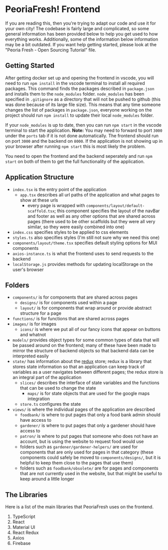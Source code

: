 # PeoriaFresh! Frontend

If you are reading this, then you're trying to adapt our code and use it for your own city! The codebase is fairly large and complicated, so some general information has been provided below to help you get used to how everything works. Additionally, some of the information below information may be a bit outdated. If you want help getting started, please look at the "Peoria Fresh - Open Sourcing Tutorial" file.

## Getting Started

After getting docker set up and opening the frontend in vscode, you will need to run `npm install` in the vscode terminal to install  all required packages. This command finds the packages described in `package.json` and installs them to the `node_modules` folder. `node_modules` has been specified in `.gitignore` as a directory that will not be pushed to github (this was done because of its large file size). This means that any time someone changes the list of packages in `package.json`, everyone working on the project should run `npm install` to update their local `node_modules` folder.

If your `node_modules` is up to date, then you can run `npm start` in the vscode terminal to start the application. **Note:** You may need to forward to port `3000` under the `ports` tab if it is not done automatically. The frontend should run on port `3000` and the backend on `8000`. If the application is not showing up in your browser after running `npm start` this is most likely the problem.

You need to open the frontend and the backend seperately and run `npm start` on both of them to get the full functionality of the application.

## Application Structure

* `index.tsx` is the entry point of the application
  * `app.tsx` describes all url paths of the application and what pages to show at these urls
    * every page is wrapped with `components/layout/default-scaffold.tsx`; this component specifies the layout of the navBar and footer as well as any other options that are shared across pages (there used to be other scaffolds but they were all very similar, so they were easily combined into one)
*  `index.css` specifies styles to be applied to css elements
*  `styles.ts` also specifies styles (I'm still not sure why we need this one)
*  `components/layout/theme.tsx` specifies default styling options for MUI components
*  `axios-instance.ts` is what the frontend uses to send requests to the backend
*  `localStorage.js` provides methods for updating localStorage on the user's browser

## Folders

* `components/` is for components that are shared across pages
  * `designs/` is for components used within a page
  * `layout/` is for components that wrap around or provide abstract structure for a page
* `functions/` is for functions that are shared across pages
* `images/` is for images
  * `icons/` is where we put all of our fancy icons that appear on buttons and whatnot
* `models/` provides object types for some common types of data that will be passed around on the frontend; many of these have been made to mirror the structure of backend objects so that backend data can be interpreted easily
* `state/` has information about the [redux](https://react-redux.js.org) store; redux is a library that stores state information so that an application can keep track of variables as a user navigates between different pages; the redux store is an integral part of the application
  * `slices/` describes the interface of state variables and the functions that can be used to change the state
    * `maps/` is for state objects that are used for the google maps integration
  * `store.ts` configures the state
* `views/` is where the individual pages of the application are described
  * `foodbank/` is where to put pages that only a food bank admin should have access to
  * `gardener/` is where to put pages that only a gardener should have access to
  * `patron/` is where to put pages that someone who does not have an account, but is using the website to request food would use
  * folders such as `gardener/gardener-helpers/` are used for components that are only used for pages in that category (these components could safely be moved to `components/designs/`, but it is helpful to keep them close to the pages that use them)
  * folders such as `foodbank/obsolete/` are for pages and components that are not currently used in the website, but that might be useful to keep around a little longer

 ## The Libraries

Here is a list of the main libraries that PeoriaFresh uses on the frontend.

 1. TypeScript
 2. React
 3. Material UI
 4. React Redux
 5. Axios
 6. Firebase
